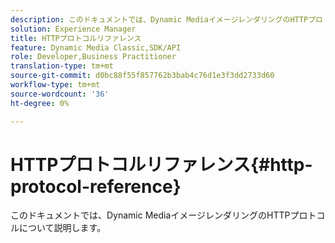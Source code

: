```yaml
---
description: このドキュメントでは、Dynamic MediaイメージレンダリングのHTTPプロトコルについて説明します。
solution: Experience Manager
title: HTTPプロトコルリファレンス
feature: Dynamic Media Classic,SDK/API
role: Developer,Business Practitioner
translation-type: tm+mt
source-git-commit: d0bc88f55f857762b3bab4c76d1e3f3dd2733d60
workflow-type: tm+mt
source-wordcount: '36'
ht-degree: 0%

---
```



# HTTPプロトコルリファレンス{#http-protocol-reference}

このドキュメントでは、Dynamic MediaイメージレンダリングのHTTPプロトコルについて説明します。

